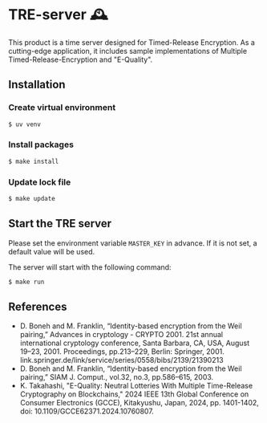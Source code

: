 # TRE-server 🕰️
This product is a time server designed for Timed-Release Encryption.
As a cutting-edge application, it includes sample implementations of Multiple Timed-Release-Encryption and "E-Quality".

## Installation

### Create virtual environment
```bash
$ uv venv
```

### Install packages
```bash
$ make install
```

### Update lock file
```bash
$ make update
```

## Start the TRE server

Please set the environment variable `MASTER_KEY` in advance. 
If it is not set, a default value will be used.

The server will start with the following command:
```bash
$ make run
```

## References

- D. Boneh and M. Franklin, “Identity-based encryption from the Weil pairing,” Advances in cryptology - CRYPTO 2001. 21st annual international cryptology conference, Santa Barbara, CA, USA, August 19–23, 2001. Proceedings, pp.213–229, Berlin: Springer, 2001. link.springer.de/link/service/series/0558/bibs/2139/21390213
- D. Boneh and M. Franklin, “Identity-based encryption from the Weil pairing,” SIAM J. Comput., vol.32, no.3, pp.586–615, 2003.
- K. Takahashi, "E-Quality: Neutral Lotteries With Multiple Time-Release Cryptography on Blockchains," 2024 IEEE 13th Global Conference on Consumer Electronics (GCCE), Kitakyushu, Japan, 2024, pp. 1401-1402, doi: 10.1109/GCCE62371.2024.10760807.